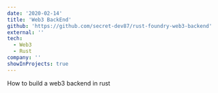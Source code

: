```yaml
---
date: '2020-02-14'
title: 'Web3 BackEnd'
github: 'https://github.com/secret-dev87/rust-foundry-web3-backend'
external: ''
tech:
  - Web3
  - Rust
company: ''
showInProjects: true
---
```


How to build a web3 backend in rust
